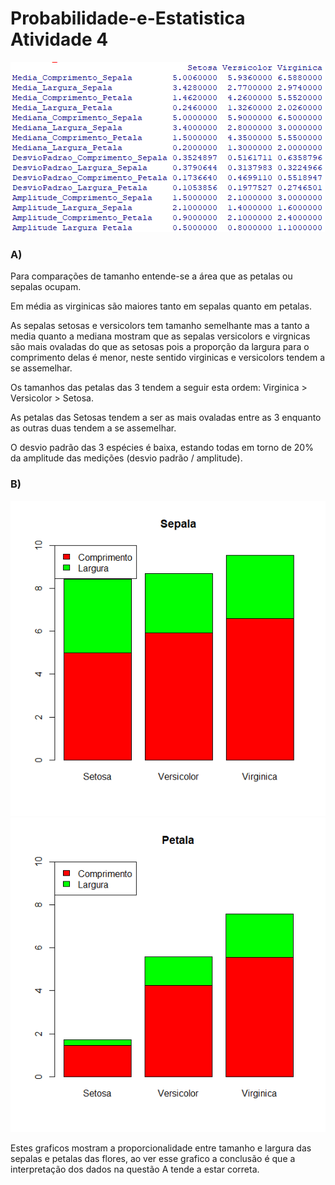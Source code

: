 # Probabilidade-e-Estatistica Atividade 4

<img src="Screenshot_1.png">


<h3>A)</h3> Para comparações de tamanho entende-se a área que as petalas ou sepalas ocupam.

Em média as virginicas são maiores tanto em sepalas quanto em petalas.

As sepalas setosas e versicolors tem tamanho semelhante mas a tanto a media quanto
a mediana mostram que as sepalas versicolors e virgnicas são mais ovaladas do 
que as setosas pois a proporção da largura para o comprimento delas é menor, neste sentido 
virginicas e versicolors tendem a se assemelhar.

Os tamanhos das petalas das 3 tendem a seguir esta ordem: Virginica > Versicolor >
Setosa.

As petalas das Setosas tendem a ser as mais ovaladas entre as 3 enquanto as outras
duas tendem a se assemelhar.

O desvio padrão das 3 espécies é baixa, estando todas em torno de 20% da amplitude das
medições (desvio padrão / amplitude).

<h3>B)</h3>
<img src="Screenshot_2.png">
<img src="Screenshot_3.png">

Estes graficos mostram a proporcionalidade entre tamanho e largura das sepalas e petalas das flores, ao ver esse grafico a conclusão é que a interpretação dos dados na questão A tende a estar correta.
